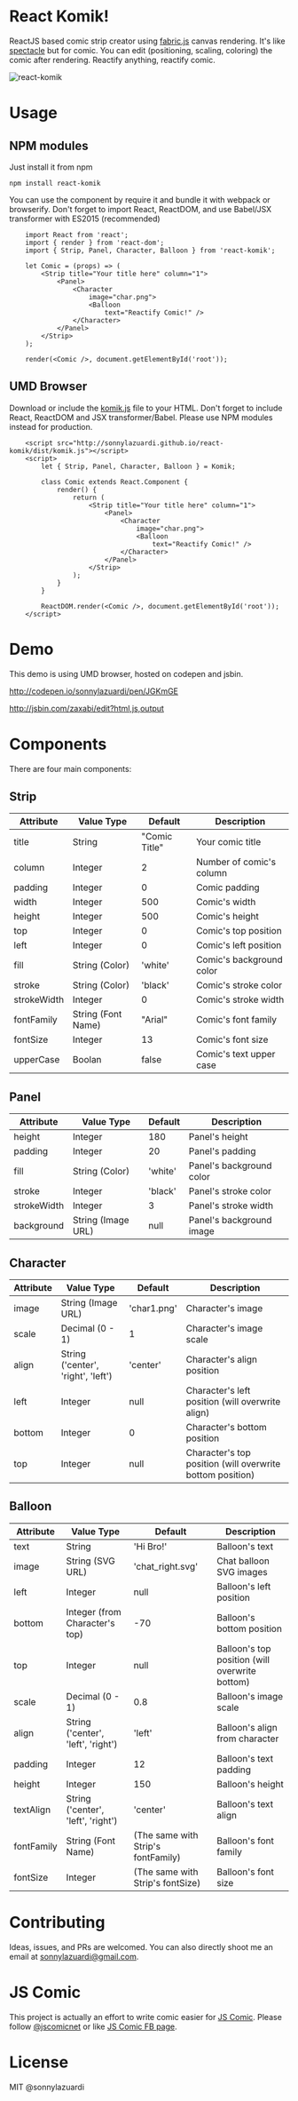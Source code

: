 # React Komik!

ReactJS based comic strip creator using [fabric.js](http://fabricjs.com/) canvas rendering. It's like [spectacle](https://github.com/FormidableLabs/spectacle`) but for comic. You can edit (positioning, scaling, coloring) the comic after rendering. Reactify anything, reactify comic.

![react-komik](http://sonnylazuardi.github.io/react-komik/dist/logo_big.png)

# Usage

## NPM modules

Just install it from npm

	npm install react-komik

You can use the component by require it and bundle it with webpack or browserify.
Don't forget to import React, ReactDOM, and use Babel/JSX transformer with ES2015 (recommended)

```language-javascript
	import React from 'react';
	import { render } from 'react-dom';
	import { Strip, Panel, Character, Balloon } from 'react-komik';

	let Comic = (props) => (
		<Strip title="Your title here" column="1">
			<Panel>
				<Character
					image="char.png">
					<Balloon 
						text="Reactify Comic!" />
				</Character>
			</Panel>
		</Strip>
	);

	render(<Comic />, document.getElementById('root'));
```

## UMD Browser

Download or include the [komik.js](http://sonnylazuardi.github.io/react-komik/dist/komik.js) file to your HTML. 
Don't forget to include React, ReactDOM and JSX transformer/Babel.
Please use NPM modules instead for production.

```language-html
	<script src="http://sonnylazuardi.github.io/react-komik/dist/komik.js"></script>
	<script>
		let { Strip, Panel, Character, Balloon } = Komik;

		class Comic extends React.Component {
			render() {
				return (
					<Strip title="Your title here" column="1">
						<Panel>
							<Character
								image="char.png">
								<Balloon 
									text="Reactify Comic!" />
							</Character>
						</Panel>
					</Strip>
				);
			}
		}

		ReactDOM.render(<Comic />, document.getElementById('root'));
	</script>
```

# Demo

This demo is using UMD browser, hosted on codepen and jsbin.

http://codepen.io/sonnylazuardi/pen/JGKmGE

http://jsbin.com/zaxabi/edit?html,js,output

# Components

There are four main components:

## Strip

Attribute | Value Type | Default | Description
--------- | ---------- | ------- | -----------
title | String | "Comic Title" | Your comic title
column | Integer | 2 | Number of comic's column
padding | Integer | 0 | Comic padding
width | Integer | 500 | Comic's width
height | Integer | 500 | Comic's height
top | Integer | 0 | Comic's top position
left | Integer | 0 | Comic's left position
fill | String (Color) | 'white' | Comic's background color
stroke | String (Color) | 'black' | Comic's stroke color
strokeWidth | Integer | 0 | Comic's stroke width
fontFamily | String (Font Name) | "Arial" | Comic's font family
fontSize | Integer | 13 | Comic's font size
upperCase | Boolan | false | Comic's text upper case

## Panel

Attribute | Value Type | Default | Description
--------- | ---------- | ------- | -----------
height | Integer | 180 | Panel's height
padding | Integer | 20 | Panel's padding
fill | String (Color) | 'white' | Panel's background color
stroke | Integer | 'black' | Panel's stroke color
strokeWidth | Integer | 3 | Panel's stroke width
background | String (Image URL) | null | Panel's background image

## Character

Attribute | Value Type | Default | Description
--------- | ---------- | ------- | -----------
image | String (Image URL) | 'char1.png' | Character's image
scale | Decimal (0 - 1) | 1 | Character's image scale
align | String ('center', 'right', 'left') | 'center' | Character's align position
left | Integer | null | Character's left position (will overwrite align)
bottom | Integer | 0 | Character's bottom position 
top | Integer | null | Character's top position (will overwrite bottom position)

## Balloon

Attribute | Value Type | Default | Description
--------- | ---------- | ------- | -----------
text | String | 'Hi Bro!' | Balloon's text
image | String (SVG URL) | 'chat_right.svg' | Chat balloon SVG images
left | Integer | null | Balloon's left position
bottom | Integer (from Character's top) | -70 | Balloon's bottom position
top | Integer | null | Balloon's top position (will overwrite bottom)
scale | Decimal (0 - 1) | 0.8 | Balloon's image scale
align | String ('center', 'left', 'right') | 'left' | Balloon's align from character
padding | Integer | 12 | Balloon's text padding
height | Integer | 150 | Balloon's height
textAlign | String ('center', 'left', 'right') | 'center' | Balloon's text align
fontFamily | String (Font Name) | (The same with Strip's fontFamily) | Balloon's font family
fontSize | Integer | (The same with Strip's fontSize) | Balloon's font size

# Contributing

Ideas, issues, and PRs are welcomed. You can also directly shoot me an email at sonnylazuardi@gmail.com.

# JS Comic

This project is actually an effort to write comic easier for [JS Comic](http://jscomic.net). Please follow [@jscomicnet](https://twitter.com/jscomicnet) or like [JS Comic FB page](https://facebook.com/jscomicnet).

# License

MIT @sonnylazuardi